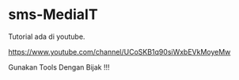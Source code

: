 # sms-MediaIT

Tutorial ada di youtube. 

https://www.youtube.com/channel/UCoSKB1q90siWxbEVkMoyeMw

Gunakan Tools Dengan Bijak !!!
